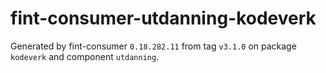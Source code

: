 # fint-consumer-utdanning-kodeverk

Generated by fint-consumer `0.18.282.11` from tag `v3.1.0` on package `kodeverk` and component `utdanning`.
